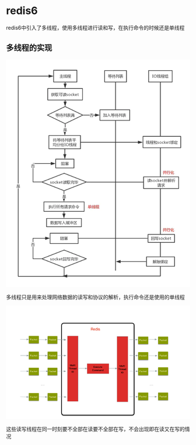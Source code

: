 # redis6
redis6中引入了多线程，使用多线程进行读和写，在执行命令的时候还是单线程
## 多线程的实现

 ![title](../../.local/static/2021/0/3/11313361-4e8a710353fe4377.1611156116157.webp)

多线程只是用来处理网络数据的读写和协议的解析，执行命令还是使用的单线程

![title](../../.local/static/2021/0/3/Snipaste_2021-01-20_15-41-48.1611157351208.png)

这些读写线程在同一时刻要不全部在读要不全部在写，不会出现即在读又在写的情况